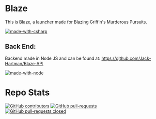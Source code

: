 Blaze
=======
This is Blaze, a launcher made for Blazing Griffin's Murderous Pursuits.

[![made-with-csharp](https://img.shields.io/badge/Made%20with-CSharp-1f425f.svg)](https://docs.microsoft.com/en-us/dotnet/csharp/)

## Back End: 
Backend made in Node JS and can be found at:
https://github.com/Jack-Hartman/Blaze-API

[![made-with-node](https://img.shields.io/badge/Made%20with-NodeJS-1f425f.svg)](https://nodejs.org/en/)










# Repo Stats
[![GitHub contributors](https://img.shields.io/github/contributors/Bruce-Devlin/Blaze.svg)](https://GitHub.com/Bruce-Devlin/Blaze/graphs/contributors/)
[![GitHub pull-requests](https://img.shields.io/github/issues-pr/Bruce-Devlin/Blaze.svg)](https://GitHub.com/Bruce-Devlin/Blaze/pulls/)
[![GitHub pull-requests closed](https://img.shields.io/github/issues-pr-closed/Bruce-Devlin/Blaze.svg)](https://GitHub.com/Bruce-Devlin/Blaze/pulls/)




